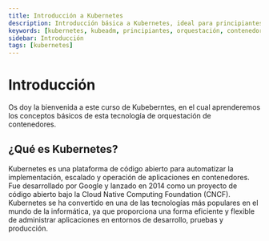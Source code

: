```yaml
---
title: Introducción a Kubernetes
description: Introducción básica a Kubernetes, ideal para principiantes que desean aprender sobre esta tecnología de orquestación de contenedores.
keywords: [kubernetes, kubeadm, principiantes, orquestación, contenedores]
sidebar: Introducción
tags: [kubernetes]
---
```


# Introducción
Os doy la bienvenida a este curso de Kubeberntes, en el cual aprenderemos los conceptos básicos de esta tecnología de orquestación de contenedores. 


## ¿Qué es Kubernetes?
Kubernetes es una plataforma de código abierto para automatizar la implementación, escalado y operación de aplicaciones en contenedores. Fue desarrollado por Google y lanzado en 2014 como un proyecto de código abierto bajo la Cloud Native Computing Foundation (CNCF). Kubernetes se ha convertido en una de las tecnologías más populares en el mundo de la informática, ya que proporciona una forma eficiente y flexible de administrar aplicaciones en entornos de desarrollo, pruebas y producción.

